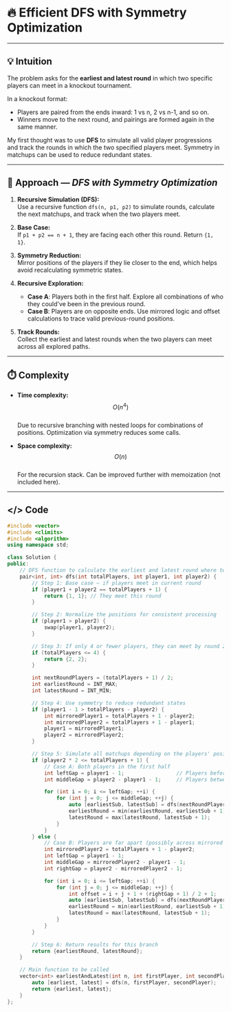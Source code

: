 # 🔥 Efficient DFS with Symmetry Optimization

---

## 💡 Intuition

The problem asks for the **earliest and latest round** in which two specific players can meet in a knockout tournament.

In a knockout format:

- Players are paired from the ends inward: 1 vs n, 2 vs n-1, and so on.
- Winners move to the next round, and pairings are formed again in the same manner.

My first thought was to use **DFS** to simulate all valid player progressions and track the rounds in which the two specified players meet. Symmetry in matchups can be used to reduce redundant states.

---

## 🧭 Approach — *DFS with Symmetry Optimization*

1. **Recursive Simulation (DFS):**  
   Use a recursive function `dfs(n, p1, p2)` to simulate rounds, calculate the next matchups, and track when the two players meet.

2. **Base Case:**  
   If `p1 + p2 == n + 1`, they are facing each other this round. Return `{1, 1}`.

3. **Symmetry Reduction:**  
   Mirror positions of the players if they lie closer to the end, which helps avoid recalculating symmetric states.

4. **Recursive Exploration:**
   - **Case A**: Players both in the first half. Explore all combinations of who they could’ve been in the previous round.
   - **Case B**: Players are on opposite ends. Use mirrored logic and offset calculations to trace valid previous-round positions.

5. **Track Rounds:**  
   Collect the earliest and latest rounds when the two players can meet across all explored paths.

---

## ⏱️ Complexity

- **Time complexity:**  
  $$O(n^4)$$  
  Due to recursive branching with nested loops for combinations of positions. Optimization via symmetry reduces some calls.

- **Space complexity:**  
  $$O(n)$$  
  For the recursion stack. Can be improved further with memoization (not included here).

---

## </> Code

```cpp
#include <vector>
#include <climits>
#include <algorithm>
using namespace std;

class Solution {
public:
    // DFS function to calculate the earliest and latest round where two players meet
    pair<int, int> dfs(int totalPlayers, int player1, int player2) {
        // Step 1: Base case — if players meet in current round
        if (player1 + player2 == totalPlayers + 1) {
            return {1, 1}; // They meet this round
        }

        // Step 2: Normalize the positions for consistent processing
        if (player1 > player2) {
            swap(player1, player2);
        }

        // Step 3: If only 4 or fewer players, they can meet by round 2
        if (totalPlayers <= 4) {
            return {2, 2};
        }

        int nextRoundPlayers = (totalPlayers + 1) / 2;
        int earliestRound = INT_MAX;
        int latestRound = INT_MIN;

        // Step 4: Use symmetry to reduce redundant states
        if (player1 - 1 > totalPlayers - player2) {
            int mirroredPlayer1 = totalPlayers + 1 - player2;
            int mirroredPlayer2 = totalPlayers + 1 - player1;
            player1 = mirroredPlayer1;
            player2 = mirroredPlayer2;
        }

        // Step 5: Simulate all matchups depending on the players' positions
        if (player2 * 2 <= totalPlayers + 1) {
            // Case A: Both players in the first half
            int leftGap = player1 - 1;                 // Players before player1
            int middleGap = player2 - player1 - 1;     // Players between player1 and player2

            for (int i = 0; i <= leftGap; ++i) {
                for (int j = 0; j <= middleGap; ++j) {
                    auto [earliestSub, latestSub] = dfs(nextRoundPlayers, i + 1, i + j + 2);
                    earliestRound = min(earliestRound, earliestSub + 1);
                    latestRound = max(latestRound, latestSub + 1);
                }
            }
        } else {
            // Case B: Players are far apart (possibly across mirrored positions)
            int mirroredPlayer2 = totalPlayers + 1 - player2;
            int leftGap = player1 - 1;
            int middleGap = mirroredPlayer2 - player1 - 1;
            int rightGap = player2 - mirroredPlayer2 - 1;

            for (int i = 0; i <= leftGap; ++i) {
                for (int j = 0; j <= middleGap; ++j) {
                    int offset = i + j + 1 + (rightGap + 1) / 2 + 1;
                    auto [earliestSub, latestSub] = dfs(nextRoundPlayers, i + 1, offset);
                    earliestRound = min(earliestRound, earliestSub + 1);
                    latestRound = max(latestRound, latestSub + 1);
                }
            }
        }

        // Step 6: Return results for this branch
        return {earliestRound, latestRound};
    }

    // Main function to be called
    vector<int> earliestAndLatest(int n, int firstPlayer, int secondPlayer) {
        auto [earliest, latest] = dfs(n, firstPlayer, secondPlayer);
        return {earliest, latest};
    }
};
